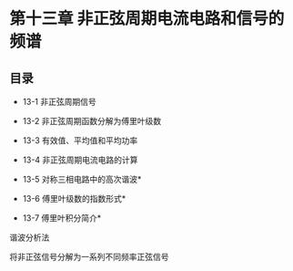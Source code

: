 # 第十三章 非正弦周期电流电路和信号的频谱

## 目录

- 13-1 非正弦周期信号
- 13-2 非正弦周期函数分解为傅里叶级数

- 13-3 有效值、平均值和平均功率

- 13-4 非正弦周期电流电路的计算

- 13-5 对称三相电路中的高次谐波*
- 13-6 傅里叶级数的指数形式*
- 13-7 傅里叶积分简介*



谐波分析法

将非正弦信号分解为一系列不同频率正弦信号


